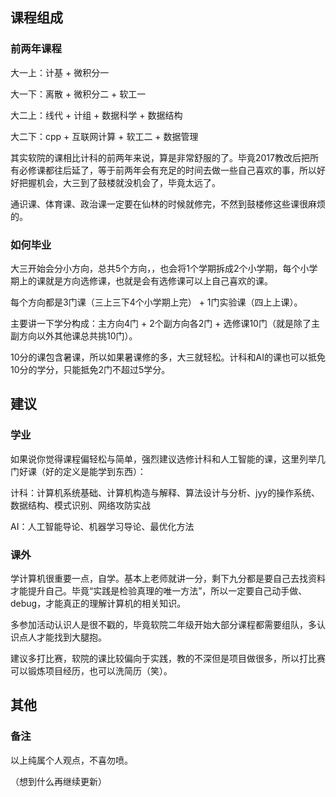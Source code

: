 ## 课程组成

### 前两年课程

大一上：计基 + 微积分一

大一下：离散 + 微积分二 + 软工一

大二上：线代 + 计组 + 数据科学 + 数据结构

大二下：cpp + 互联网计算 + 软工二 + 数据管理

其实软院的课相比计科的前两年来说，算是非常舒服的了。毕竟2017教改后把所有必修课都往后延了，等于前两年会有充足的时间去做一些自己喜欢的事，所以好好把握机会，大三到了鼓楼就没机会了，毕竟太远了。

通识课、体育课、政治课一定要在仙林的时候就修完，不然到鼓楼修这些课很麻烦的。

### 如何毕业

大三开始会分小方向，总共5个方向，，也会将1个学期拆成2个小学期，每个小学期上的课就是方向选修课，也就是会有选修课可以上自己喜欢的课。

每个方向都是3门课（三上三下4个小学期上完） + 1门实验课（四上上课）。

主要讲一下学分构成：主方向4门 + 2个副方向各2门 + 选修课10门（就是除了主副方向以外其他课总共挑10门）。

10分的课包含暑课，所以如果暑课修的多，大三就轻松。计科和AI的课也可以抵免10分的学分，只能抵免2门不超过5学分。

## 建议

### 学业

如果说你觉得课程偏轻松与简单，强烈建议选修计科和人工智能的课，这里列举几门好课（好的定义是能学到东西）：

计科：计算机系统基础、计算机构造与解释、算法设计与分析、jyy的操作系统、数据结构、模式识别、网络攻防实战

AI：人工智能导论、机器学习导论、最优化方法

### 课外

学计算机很重要一点，自学。基本上老师就讲一分，剩下九分都是要自己去找资料才能提升自己。毕竟“实践是检验真理的唯一方法”，所以一定要自己动手做、debug，才能真正的理解计算机的相关知识。

多参加活动认识人是很不戳的，毕竟软院二年级开始大部分课程都需要组队，多认识点人才能找到大腿抱。

建议多打比赛，软院的课比较偏向于实践，教的不深但是项目做很多，所以打比赛可以锻炼项目经历，也可以洗简历（笑）。

## 其他

### 备注

以上纯属个人观点，不喜勿喷。

（想到什么再继续更新）

